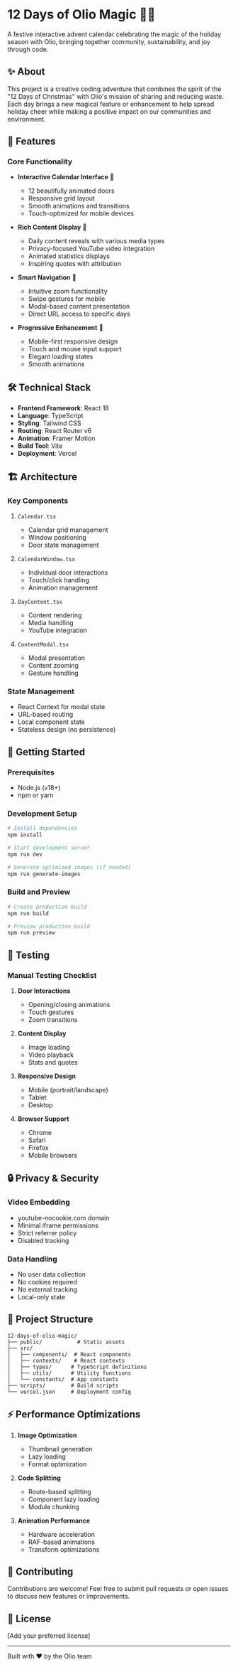 # 12 Days of Olio Magic 🎄✨

A festive interactive advent calendar celebrating the magic of the holiday season with Olio, bringing together community, sustainability, and joy through code.

## ✨ About

This project is a creative coding adventure that combines the spirit of the "12 Days of Christmas" with Olio's mission of sharing and reducing waste. Each day brings a new magical feature or enhancement to help spread holiday cheer while making a positive impact on our communities and environment.

## 🎯 Features

### Core Functionality
- **Interactive Calendar Interface** 📅
  - 12 beautifully animated doors
  - Responsive grid layout
  - Smooth animations and transitions
  - Touch-optimized for mobile devices

- **Rich Content Display** 🎥
  - Daily content reveals with various media types
  - Privacy-focused YouTube video integration
  - Animated statistics displays
  - Inspiring quotes with attribution

- **Smart Navigation** 🚀
  - Intuitive zoom functionality
  - Swipe gestures for mobile
  - Modal-based content presentation
  - Direct URL access to specific days

- **Progressive Enhancement** 📱
  - Mobile-first responsive design
  - Touch and mouse input support
  - Elegant loading states
  - Smooth animations

## 🛠 Technical Stack

- **Frontend Framework**: React 18
- **Language**: TypeScript
- **Styling**: Tailwind CSS
- **Routing**: React Router v6
- **Animation**: Framer Motion
- **Build Tool**: Vite
- **Deployment**: Vercel

## 🏗 Architecture

### Key Components
1. `Calendar.tsx`
   - Calendar grid management
   - Window positioning
   - Door state management

2. `CalendarWindow.tsx`
   - Individual door interactions
   - Touch/click handling
   - Animation management

3. `DayContent.tsx`
   - Content rendering
   - Media handling
   - YouTube integration

4. `ContentModal.tsx`
   - Modal presentation
   - Content zooming
   - Gesture handling

### State Management
- React Context for modal state
- URL-based routing
- Local component state
- Stateless design (no persistence)

## 🚀 Getting Started

### Prerequisites
- Node.js (v18+)
- npm or yarn

### Development Setup
```bash
# Install dependencies
npm install

# Start development server
npm run dev

# Generate optimized images (if needed)
npm run generate-images
```

### Build and Preview
```bash
# Create production build
npm run build

# Preview production build
npm run preview
```

## 🧪 Testing

### Manual Testing Checklist
1. **Door Interactions**
   - Opening/closing animations
   - Touch gestures
   - Zoom transitions

2. **Content Display**
   - Image loading
   - Video playback
   - Stats and quotes

3. **Responsive Design**
   - Mobile (portrait/landscape)
   - Tablet
   - Desktop

4. **Browser Support**
   - Chrome
   - Safari
   - Firefox
   - Mobile browsers

## 🔒 Privacy & Security

### Video Embedding
- youtube-nocookie.com domain
- Minimal iframe permissions
- Strict referrer policy
- Disabled tracking

### Data Handling
- No user data collection
- No cookies required
- No external tracking
- Local-only state

## 📁 Project Structure
```
12-days-of-olio-magic/
├── public/           # Static assets
├── src/
│   ├── components/  # React components
│   ├── contexts/    # React contexts
│   ├── types/      # TypeScript definitions
│   ├── utils/      # Utility functions
│   └── constants/  # App constants
├── scripts/        # Build scripts
└── vercel.json     # Deployment config
```

## ⚡️ Performance Optimizations

1. **Image Optimization**
   - Thumbnail generation
   - Lazy loading
   - Format optimization

2. **Code Splitting**
   - Route-based splitting
   - Component lazy loading
   - Module chunking

3. **Animation Performance**
   - Hardware acceleration
   - RAF-based animations
   - Transform optimizations

## 🤝 Contributing

Contributions are welcome! Feel free to submit pull requests or open issues to discuss new features or improvements.

## 📝 License

[Add your preferred license]

---

Built with ❤️ by the Olio team
